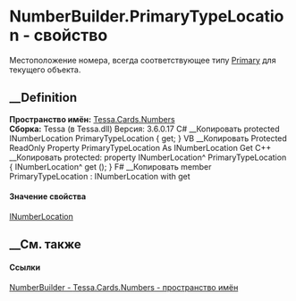 # NumberBuilder.PrimaryTypeLocation - свойство
Местоположение номера, всегда соответствующее типу
[Primary](F_Tessa_Cards_Numbers_NumberLocationTypes_Primary.htm) для текущего
объекта.
## __Definition
 **Пространство имён:** [Tessa.Cards.Numbers](N_Tessa_Cards_Numbers.htm)  
 **Сборка:** Tessa (в Tessa.dll) Версия: 3.6.0.17
C# __Копировать
     protected INumberLocation PrimaryTypeLocation { get; }
VB __Копировать
     Protected ReadOnly Property PrimaryTypeLocation As INumberLocation
    	Get
C++ __Копировать
     protected:
    property INumberLocation^ PrimaryTypeLocation {
    	INumberLocation^ get ();
    }
F# __Копировать
     member PrimaryTypeLocation : INumberLocation with get
#### Значение свойства
[INumberLocation](T_Tessa_Cards_Numbers_INumberLocation.htm)
##  __См. также
#### Ссылки
[NumberBuilder - ](T_Tessa_Cards_Numbers_NumberBuilder.htm)
[Tessa.Cards.Numbers - пространство имён](N_Tessa_Cards_Numbers.htm)

